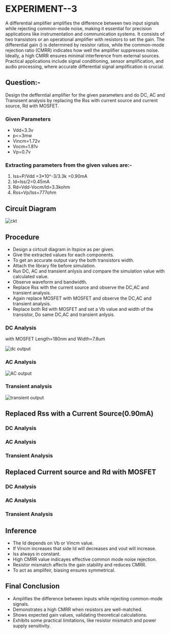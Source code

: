 # EXPERIMENT--3

A differential amplifier amplifies the difference between two input signals while rejecting common-mode noise, making it essential for precision applications like instrumentation and communication systems. It consists of two transistors or an operational amplifier with resistors to set the gain. The differential gain () is determined by resistor ratios, while the common-mode rejection ratio (CMRR) indicates how well the amplifier suppresses noise. Ideally, a high CMRR ensures minimal interference from external sources. Practical applications include signal conditioning, sensor amplification, and audio processing, where accurate differential signal amplification is crucial.
## Question:- 
Design the defferntial amplifier for the given parameters and do DC, AC and Transisent analysis by replacing the Rss with current source and current source, Rd with MOSFET.
### Given Parameters
* Vdd=3.3v
* p<=3mw
* Vincm=1.72v
* Vocm=1.81v
* Vp=0.7v

### Extracting parameters from the given values are:-
1. Iss=P/Vdd
=3*10^-3/3.3k
=0.90mA
2. Id=Iss/2=0.45mA
3. Rd=Vdd-Vocm/Id=3.3kohm
4. Rss=Vp/Iss=777ohm
## Circuit Diagram

![ckt](https://github.com/user-attachments/assets/c7315d6c-fc71-474a-ba49-8541ccccb0ee)

## Procedure
* Design a cirtcuit diagram in ltspice as per given.
* Give the extracted values for each components.
* To get an accurate output vary the both transistors width.
* Attach the library file before simulation.
* Run DC, AC and transient anlysis and compare the simulation value with calculated value.
* Observe waveform and bandwidth.
* Replace Rss with the current source and observe the DC,AC and transient analysis.
* Again replace MOSFET with MOSFET and observe the DC,AC and transient analysis.
* Replace both Rd with MOSFET and set a Vb value and width of the transistor, Do same DC,AC and transient anlysis.

### DC Analysis
with MOSFET Length=180nm and Width=7.8um

![dc output](https://github.com/user-attachments/assets/e70dbc15-245d-4f99-a311-49f103d2bb5b)

### AC Analysis

![AC output](https://github.com/user-attachments/assets/2504d1db-f47c-4997-8ec1-ccd072471917)

### Transient analysis

![transient output](https://github.com/user-attachments/assets/a2e796a2-f1fb-443f-9aa5-924ab7f3792a)

## Replaced Rss with a Current Source(0.90mA)

### DC Analysis


### AC Analysis


### Transient Analysis



## Replaced Current source and Rd with MOSFET 

### DC Analysis



### AC Analysis



### Transient Analysis


## Inference 
* The Id depends on Vb or Vincm value.
* If Vincm increases that side Id will decreases and vout will increase.
* Iss always in constant.
* High CMRR value indicayes effective common mode noise rejection.
* Resistor mismatch affects the gain stability and reduces CMRR.
* To act as amplifeir, biasing ensures symmetrical.

## Final Conclusion
* Amplifies the difference between inputs while rejecting common-mode signals.
* Demonstrates a high CMRR when resistors are well-matched.
* Shows expected gain values, validating theoretical calculations.
* Exhibits some practical limitations, like resistor mismatch and power supply sensitivity.
